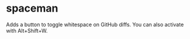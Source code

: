 spaceman
========

Adds a button to toggle whitespace on GitHub diffs. You can also activate with Alt+Shift+W.